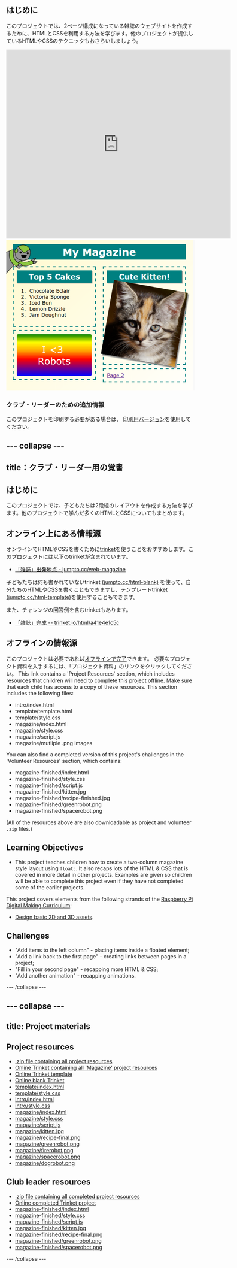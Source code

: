 ## はじめに

このプロジェクトでは、2ページ構成になっている雑誌のウェブサイトを作成するために、HTMLとCSSを利用する方法を学びます。他のプロジェクトが提供しているHTMLやCSSのテクニックもおさらいしましょう。

<div class="trinket">
  <iframe src="https://trinket.io/embed/html/a41e4e1c5c?outputOnly=true&start=result" width="600" height="505" frameborder="0" marginwidth="0" marginheight="0" allowfullscreen>
  </iframe>
  <img src="images/magazine-final.png">
</div>

### クラブ・リーダーのための追加情報

このプロジェクトを印刷する必要がある場合は、 [印刷用バージョン](https://projects.raspberrypi.org/en/projects/magazine/print)を使用してください。

## \--- collapse \---

## title：クラブ・リーダー用の覚書

## はじめに

このプロジェクトでは、子どもたちは2段組のレイアウトを作成する方法を学びます。他のプロジェクトで学んだ多くのHTMLとCSSについてもまとめます。

## オンライン上にある情報源

オンラインでHTMLやCSSを書くために[trinket](https://trinket.io/)を使うことをおすすめします。このプロジェクトには以下のtrinketが含まれています。

* [「雑誌」出発地点 - jumpto.cc/web-magazine](http://jumpto.cc/web-magazine)

子どもたちは何も書かれていないtrinket [(jumpto.cc/html-blank)](http://jumpto.cc/html-blank) を使って、自分たちのHTMLやCSSを書くこともできますし、テンプレートtrinket [(jumpto.cc/html-template)](http://jumpto.cc/html-template)を使用することもできます。

また、チャレンジの回答例を含むtrinketもあります。

* [「雑誌」完成 -- trinket.io/html/a41e4e1c5c](https://trinket.io/html/a41e4e1c5c)

## オフラインの情報源

このプロジェクトは必要であれば[オフラインで完了](https://www.codeclubprojects.org/en-GB/resources/webdev-working-offline/)できます。 必要なプロジェクト資料を入手するには、「プロジェクト資料」のリンクをクリックしてください。 This link contains a 'Project Resources' section, which includes resources that children will need to complete this project offline. Make sure that each child has access to a copy of these resources. This section includes the following files:

* intro/index.html
* template/template.html
* template/style.css
* magazine/index.html
* magazine/style.css
* magazine/script.js
* magazine/mutliple .png images

You can also find a completed version of this project's challenges in the 'Volunteer Resources' section, which contains:

* magazine-finished/index.html
* magazine-finished/style.css
* magazine-finished/script.js
* magazine-finished/kitten.jpg
* magazine-finished/recipe-finished.jpg
* magazine-finished/greenrobot.png
* magazine-finished/spacerobot.png

(All of the resources above are also downloadable as project and volunteer `.zip` files.)

## Learning Objectives

* This project teaches children how to create a two-column magazine style layout using `float:`. It also recaps lots of the HTML & CSS that is covered in more detail in other projects. Examples are given so children will be able to complete this project even if they have not completed some of the earlier projects. 

This project covers elements from the following strands of the [Raspberry Pi Digital Making Curriculum](http://rpf.io/curriculum):

* [Design basic 2D and 3D assets](https://www.raspberrypi.org/curriculum/design/creator).

## Challenges

* "Add items to the left column" - placing items inside a floated element;
* "Add a link back to the first page" - creating links between pages in a project;
* "Fill in your second page" - recapping more HTML & CSS;
* "Add another animation" - recapping animations.

\--- /collapse \---

## \--- collapse \---

## title: Project materials

## Project resources

* [.zip file containing all project resources](https://rpf.io/p/en/magazine-go)
* [Online Trinket containing all 'Magazine' project resources](http://jumpto.cc/web-magazine)
* [Online Trinket template](http://jumpto.cc/trinket-template)
* [Online blank Trinket](http://jumpto.cc/trinket-blank)
* [template/index.html](resources/template-index.html)
* [template/style.css](resources/template-style.css)
* [intro/index.html](resources/intro-index.html)
* [intro/style.css](resources/intro-style.css)
* [magazine/index.html](resources/magazine-index.html)
* [magazine/style.css](resources/magazine-style.css)
* [magazine/script.js](resources/magazine-script.js)
* [magazine/kitten.jpg](resources/magazine-kitten.jpg)
* [magazine/recipe-final.png](resources/magazine-recipe-final.png)
* [magazine/greenrobot.png](resources/magazine-greenrobot.png)
* [magazine/firerobot.png](resources/magazine-firerobot.png)
* [magazine/spacerobot.png](resources/magazine-spacerobot.png)
* [magazine/dogrobot.png](resources/magazine-dogrobot.png)

## Club leader resources

* [.zip file containing all completed project resources](https://rpf.io/p/en/magazine-go)
* [Online completed Trinket project](https://trinket.io/html/a41e4e1c5c)
* [magazine-finished/index.html](resources/magazine-finished-index.html)
* [magazine-finished/style.css](resources/magazine-finished-style.css)
* [magazine-finished/script.js](resources/magazine-finished-script.js)
* [magazine-finished/kitten.jpg](resources/magazine-finished-kitten.jpg)
* [magazine-finished/recipe-final.png](resources/magazine-finished-recipe-final.png)
* [magazine-finished/greenrobot.png](resources/magazine-finished-greenrobot.png)
* [magazine-finished/spacerobot.png](resources/magazine-finished-spacerobot.png)

\--- /collapse \---